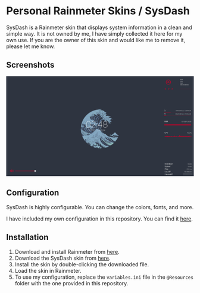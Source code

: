 # Personal Rainmeter Skins / SysDash

SysDash is a Rainmeter skin that displays system information in a clean and simple way. It is not owned by me, I have simply collected it here for my own use. If you are the owner of this skin and would like me to remove it, please let me know.

## Screenshots

![SysDash](../../../../.github/assets/images/rainmeter/sysdash.png)

## Configuration

SysDash is highly configurable. You can change the colors, fonts, and more.

I have included my own configuration in this repository. You can find it [here](./variables.ini).

## Installation

1. Download and install Rainmeter from [here](https://www.rainmeter.net/).
2. Download the SysDash skin from [here](./skin.rmskin).
3. Install the skin by double-clicking the downloaded file.
4. Load the skin in Rainmeter.
5. To use my configuration, replace the `variables.ini` file in the `@Resources` folder with the one provided in this repository.